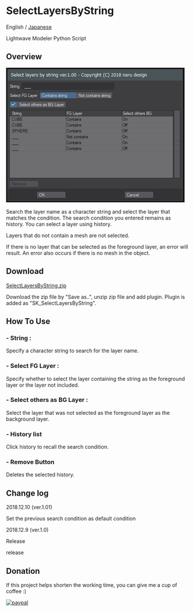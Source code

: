 # SelectLayersByString

English / [Japanese](README_jp.md)

Lightwave Modeler Python Script

## Overview

![SelectLayersByString](SelectLayersByString100.png)

Search the layer name as a character string and select the layer that matches the condition.
The search condition you entered remains as history. You can select a layer using history.

Layers that do not contain a mesh are not selected.

If there is no layer that can be selected as the foreground layer, an error will result. An error also occurs if there is no mesh in the object.

## Download

[SelectLayersByString.zip](SelectLayersByString.zip)

Download the zip file by "Save as..", unzip zip file and add plugin. Plugin is added as "SK_SelectLayersByString".

## How To Use

### - String :

Specify a character string to search for the layer name.

### - Select FG Layer :

Specify whether to select the layer containing the string as the foreground layer or the layer not included.

### - Select others as BG Layer :

Select the layer that was not selected as the foreground layer as the background layer.

### - History list

Click history to recall the search condition.

### - Remove Button

Deletes the selected history.

## Change log

2018.12.10 (ver.1.01)

Set the previous search condition as default condition

2018.12.9 (ver.1.0)

Release

release

## Donation
If this project helps shorten the working time, you can give me a cup of coffee :)

[![paypal](https://www.paypalobjects.com/en_US/i/btn/btn_donateCC_LG.gif)](https://www.paypal.com/cgi-bin/webscr?cmd=_s-xclick&hosted_button_id=ASSXUYRELGTZ2)
